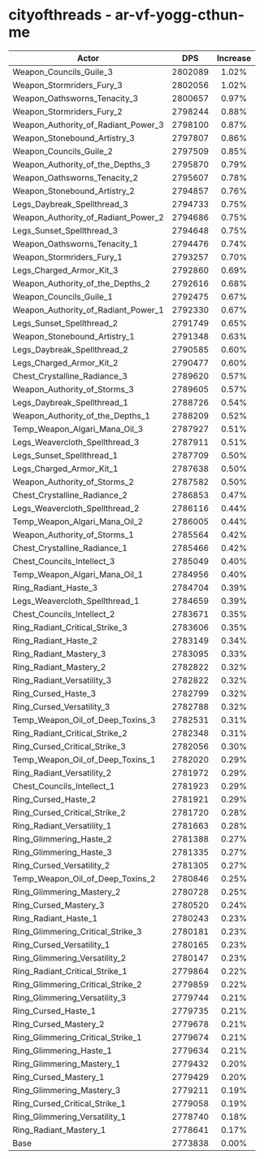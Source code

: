 # cityofthreads - ar-vf-yogg-cthun-me
| Actor | DPS | Increase |
|---|:---:|:---:|
|Weapon_Councils_Guile_3|2802089|1.02%|
|Weapon_Stormriders_Fury_3|2802056|1.02%|
|Weapon_Oathsworns_Tenacity_3|2800657|0.97%|
|Weapon_Stormriders_Fury_2|2798244|0.88%|
|Weapon_Authority_of_Radiant_Power_3|2798100|0.87%|
|Weapon_Stonebound_Artistry_3|2797807|0.86%|
|Weapon_Councils_Guile_2|2797509|0.85%|
|Weapon_Authority_of_the_Depths_3|2795870|0.79%|
|Weapon_Oathsworns_Tenacity_2|2795607|0.78%|
|Weapon_Stonebound_Artistry_2|2794857|0.76%|
|Legs_Daybreak_Spellthread_3|2794733|0.75%|
|Weapon_Authority_of_Radiant_Power_2|2794686|0.75%|
|Legs_Sunset_Spellthread_3|2794648|0.75%|
|Weapon_Oathsworns_Tenacity_1|2794476|0.74%|
|Weapon_Stormriders_Fury_1|2793257|0.70%|
|Legs_Charged_Armor_Kit_3|2792860|0.69%|
|Weapon_Authority_of_the_Depths_2|2792616|0.68%|
|Weapon_Councils_Guile_1|2792475|0.67%|
|Weapon_Authority_of_Radiant_Power_1|2792330|0.67%|
|Legs_Sunset_Spellthread_2|2791749|0.65%|
|Weapon_Stonebound_Artistry_1|2791348|0.63%|
|Legs_Daybreak_Spellthread_2|2790585|0.60%|
|Legs_Charged_Armor_Kit_2|2790477|0.60%|
|Chest_Crystalline_Radiance_3|2789620|0.57%|
|Weapon_Authority_of_Storms_3|2789605|0.57%|
|Legs_Daybreak_Spellthread_1|2788726|0.54%|
|Weapon_Authority_of_the_Depths_1|2788209|0.52%|
|Temp_Weapon_Algari_Mana_Oil_3|2787927|0.51%|
|Legs_Weavercloth_Spellthread_3|2787911|0.51%|
|Legs_Sunset_Spellthread_1|2787709|0.50%|
|Legs_Charged_Armor_Kit_1|2787638|0.50%|
|Weapon_Authority_of_Storms_2|2787582|0.50%|
|Chest_Crystalline_Radiance_2|2786853|0.47%|
|Legs_Weavercloth_Spellthread_2|2786116|0.44%|
|Temp_Weapon_Algari_Mana_Oil_2|2786005|0.44%|
|Weapon_Authority_of_Storms_1|2785564|0.42%|
|Chest_Crystalline_Radiance_1|2785466|0.42%|
|Chest_Councils_Intellect_3|2785049|0.40%|
|Temp_Weapon_Algari_Mana_Oil_1|2784956|0.40%|
|Ring_Radiant_Haste_3|2784704|0.39%|
|Legs_Weavercloth_Spellthread_1|2784659|0.39%|
|Chest_Councils_Intellect_2|2783671|0.35%|
|Ring_Radiant_Critical_Strike_3|2783606|0.35%|
|Ring_Radiant_Haste_2|2783149|0.34%|
|Ring_Radiant_Mastery_3|2783095|0.33%|
|Ring_Radiant_Mastery_2|2782822|0.32%|
|Ring_Radiant_Versatility_3|2782822|0.32%|
|Ring_Cursed_Haste_3|2782799|0.32%|
|Ring_Cursed_Versatility_3|2782788|0.32%|
|Temp_Weapon_Oil_of_Deep_Toxins_3|2782531|0.31%|
|Ring_Radiant_Critical_Strike_2|2782348|0.31%|
|Ring_Cursed_Critical_Strike_3|2782056|0.30%|
|Temp_Weapon_Oil_of_Deep_Toxins_1|2782020|0.29%|
|Ring_Radiant_Versatility_2|2781972|0.29%|
|Chest_Councils_Intellect_1|2781923|0.29%|
|Ring_Cursed_Haste_2|2781921|0.29%|
|Ring_Cursed_Critical_Strike_2|2781720|0.28%|
|Ring_Radiant_Versatility_1|2781663|0.28%|
|Ring_Glimmering_Haste_2|2781388|0.27%|
|Ring_Glimmering_Haste_3|2781335|0.27%|
|Ring_Cursed_Versatility_2|2781305|0.27%|
|Temp_Weapon_Oil_of_Deep_Toxins_2|2780846|0.25%|
|Ring_Glimmering_Mastery_2|2780728|0.25%|
|Ring_Cursed_Mastery_3|2780520|0.24%|
|Ring_Radiant_Haste_1|2780243|0.23%|
|Ring_Glimmering_Critical_Strike_3|2780181|0.23%|
|Ring_Cursed_Versatility_1|2780165|0.23%|
|Ring_Glimmering_Versatility_2|2780147|0.23%|
|Ring_Radiant_Critical_Strike_1|2779864|0.22%|
|Ring_Glimmering_Critical_Strike_2|2779859|0.22%|
|Ring_Glimmering_Versatility_3|2779744|0.21%|
|Ring_Cursed_Haste_1|2779735|0.21%|
|Ring_Cursed_Mastery_2|2779678|0.21%|
|Ring_Glimmering_Critical_Strike_1|2779674|0.21%|
|Ring_Glimmering_Haste_1|2779634|0.21%|
|Ring_Glimmering_Mastery_1|2779432|0.20%|
|Ring_Cursed_Mastery_1|2779429|0.20%|
|Ring_Glimmering_Mastery_3|2779211|0.19%|
|Ring_Cursed_Critical_Strike_1|2779058|0.19%|
|Ring_Glimmering_Versatility_1|2778740|0.18%|
|Ring_Radiant_Mastery_1|2778641|0.17%|
|Base|2773838|0.00%|
